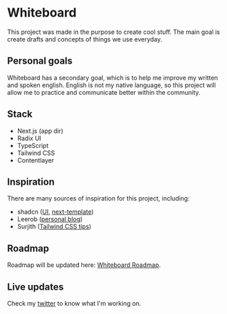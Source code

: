 # Whiteboard

This project was made in the purpose to create cool stuff. The main goal is create drafts and concepts of things we use everyday.

## Personal goals

Whiteboard has a secondary goal, which is to help me improve my written and spoken english.
English is not my native language, so this project will allow me to practice and communicate better within the community.

## Stack

- Next.js (app dir)
- Radix UI
- TypeScript
- Tailwind CSS
- Contentlayer

## Inspiration

There are many sources of inspiration for this project, including:

- shadcn ([UI](https://github.com/shadcn/ui), [next-template](https://github.com/shadcn/next-template))
- Leerob ([personal blog](https://github.com/leerob/leerob.io))
- Surjith ([Tailwind CSS tips](https://twitter.com/surjithctly))

## Roadmap

Roadmap will be updated here: [Whiteboard Roadmap](https://github.com/reidark/whiteboard/ROADMAP.md).

## Live updates

Check my [twitter](https://twitter.com/notreidark) to know what I'm working on.
